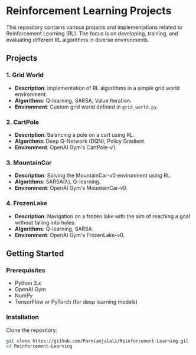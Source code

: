 # Reinforcement Learning Projects

This repository contains various projects and implementations related to Reinforcement Learning (RL). The focus is on developing, training, and evaluating different RL algorithms in diverse environments.

## Projects

### 1. Grid World
- **Description**: Implementation of RL algorithms in a simple grid world environment.
- **Algorithms**: Q-learning, SARSA, Value Iteration.
- **Environment**: Custom grid world defined in `grid_world.py`.

### 2. CartPole
- **Description**: Balancing a pole on a cart using RL.
- **Algorithms**: Deep Q-Network (DQN), Policy Gradient.
- **Environment**: OpenAI Gym's CartPole-v1.

### 3. MountainCar
- **Description**: Solving the MountainCar-v0 environment using RL.
- **Algorithms**: SARSA(λ), Q-learning.
- **Environment**: OpenAI Gym's MountainCar-v0.

### 4. FrozenLake
- **Description**: Navigation on a frozen lake with the aim of reaching a goal without falling into holes.
- **Algorithms**: Q-learning, SARSA.
- **Environment**: OpenAI Gym's FrozenLake-v0.

## Getting Started

### Prerequisites
- Python 3.x
- OpenAI Gym
- NumPy
- TensorFlow or PyTorch (for deep learning models)

### Installation
Clone the repository:
```bash
git clone https://github.com/Parnianjalali/Reinforcement-Learning.git
cd Reinforcement-Learning
